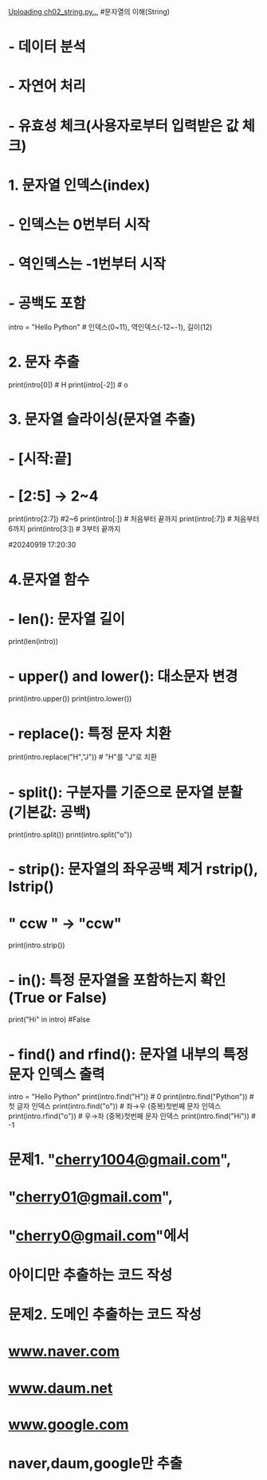 [Uploading ch02_string.py…]()
#문자열의 이해(String)
#  - 데이터 분석
#  - 자연어 처리
#  - 유효성 체크(사용자로부터 입력받은 값 체크)

# 1. 문자열 인덱스(index)
#  - 인덱스는 0번부터 시작
#  - 역인덱스는 -1번부터 시작
#  - 공백도 포함
intro = "Hello Python"  # 인덱스(0~11), 역인덱스(-12~-1), 길이(12)

# 2. 문자 추출
print(intro[0])   # H
print(intro[-2])  # o

# 3. 문자열 슬라이싱(문자열 추출)
#  - [시작:끝]
#  - [2:5] → 2~4
print(intro[2:7])  #2~6
print(intro[:])    # 처음부터 끝까지
print(intro[:7])   # 처음부터 6까지
print(intro[3:])   # 3부터 끝까지

#20240919 17:20:30

# 4.문자열 함수
#  - len(): 문자열 길이
print(len(intro))

#  - upper() and lower(): 대소문자 변경
print(intro.upper())
print(intro.lower())

#  - replace(): 특정 문자 치환
print(intro.replace("H","J"))  # "H"를 "J"로 치환

#  - split(): 구분자를 기준으로 문자열 분활(기본값: 공백)
print(intro.split())
print(intro.split("o"))

#  - strip(): 문자열의 좌우공백 제거 rstrip(), lstrip()
#  "        ccw     " → "ccw"
print(intro.strip())

#  - in(): 특정 문자열을 포함하는지 확인(True or False)
print("Hi" in intro)    #False
#  - find() and rfind(): 문자열 내부의 특정 문자 인덱스 출력
intro = "Hello Python"
print(intro.find("H"))       # 0
print(intro.find("Python"))  # 첫 글자 인덱스
print(intro.find("o"))       # 좌→우 (중복)첫번째 문자 인덱스
print(intro.rfind("o"))      # 우→좌 (중복)첫번째 문자 인덱스
print(intro.find("Hi"))      # -1

# 문제1. "cherry1004@gmail.com", 
#        "cherry01@gmail.com", 
#        "cherry0@gmail.com"에서
#        아이디만 추출하는 코드 작성

# 문제2. 도메인 추출하는 코드 작성
# www.naver.com
# www.daum.net
# www.google.com
# naver,daum,google만 추출
